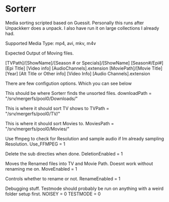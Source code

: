 # Sorterr
Media sorting scripted based on Guessit.  Personally this runs after Unpackkerr does a unpack.  I also have run it on large collections I already had.

Supported Media Type:
mp4, avi, mkv, m4v

Expected Output of Moving files.

[TVPath]/[ShowName]/[Season # or Specials]/[ShowName] [Season#/Epi#] [Epi Title] [Video info] [AudioChannels].extension
[MoviePath]/[Movie Title] [Year] [Alt Title or Other info] [Video Info] [Audio Channels].extension

There are few configution options.  Which you can see below

This should be where Sorterr finds the unsorted files.
downloadPath = "/srv/mergerfs/pool0/Downloads/"

This is where it should sort TV shows to
TVPath = "/srv/mergerfs/pool0/TV/"

This is where it should sort Movies to.
MoviesPath = "/srv/mergerfs/pool0/Movies/"

Use ffmpeg to check for Resolution and sample audio if Im already sampling Resolution.
Use_FFMPEG = 		1

Delete the sub directies when done.
DeletionEnabled = 	1

Moves the Renamed files into TV and Movie Path.  Doesnt work without renaming me on.
MoveEnabled = 		1

Controls whether to rename or not.
RenameEnabled = 	1

Debugging stuff.   Testmode should probably be run on anything with a weird folder setup first.
NOISEY =			0
TESTMODE =			0
